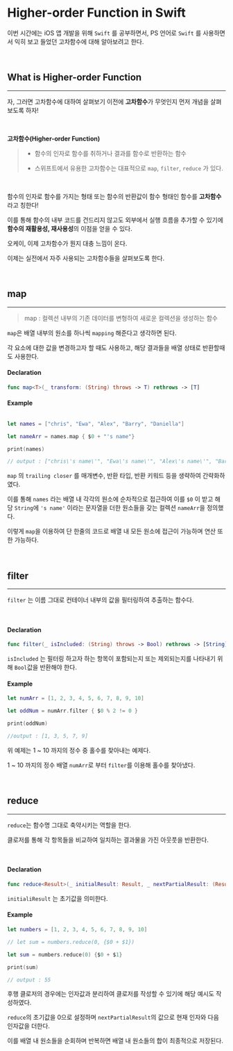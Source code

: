 # Higher-order Function in Swift

이번 시간에는 iOS 앱 개발을 위해 `Swift` 를 공부하면서, PS 언어로 `Swift` 를 사용하면서 익히 보고 들었던 고차함수에 대해 알아보려고 한다.

<br>

## What is Higher-order Function
---

자, 그러면 고차함수에 대하여 살펴보기 이전에 **고차함수**가 무엇인지 먼저 개념을 살펴보도록 하자!

<br>

**고차함수(Higher-order Function)**

> - 함수의 인자로 함수를 취하거나 결과를 함수로 반환하는 함수
> 
> - 스위프트에서 유용한 고차함수는 대표적으로 `map`, `filter`, `reduce` 가 있다.

<br>

함수의 인자로 함수를 가지는 형태 또는 함수의 반환값이 함수 형태인 함수를 **고차함수**라고 칭한다!

이를 통해 함수의 내부 코드를 건드리지 않고도 외부에서 실행 흐름을 추가할 수 있기에 **함수의 재활용성, 재사용성**의 이점을 얻을 수 있다.

오케이, 이제 고차함수가 뭔지 대충 느낌이 온다.

이제는 실전에서 자주 사용되는 고차함수들을 살펴보도록 한다.

<br>

## map
---

> map : 컬렉션 내부의 기존 데이터를 변형하여 새로운 컬렉션을 생성하는 함수

`map`은 배열 내부의 원소를 하나씩 `mapping` 해준다고 생각하면 된다.

각 요소에 대한 값을 변경하고자 할 때도 사용하고, 해당 결과들을 배열 상태로 반환할때도 사용한다.

#### Declaration

```swift
func map<T>(_ transform: (String) throws -> T) rethrows -> [T]
```

#### Example
```swift

let names = ["chris", "Ewa", "Alex", "Barry", "Daniella"]

let nameArr = names.map { $0 + "'s name"}

print(names)

// output : ["chris\'s name\'", "Ewa\'s name\'", "Alex\'s name\'", "Barry\'s name\'", "Daniella\'s name\'"]
```

`map` 의 `trailing closer` 를 매개변수, 반환 타입, 반환 키워드 등을 생략하여 간략화하였다.

이를 통해 `names` 라는 배열 내 각각의 원소에 순차적으로 접근하여 이를 `$0` 이 받고 해당 `String`에 `'s name'` 이라는 문자열을 더한 원소들을 갖는 컬렉션 `nameArr`을 정의했다.

이렇게 `map`을 이용하여 단 한줄의 코드로 배열 내 모든 원소에 접근이 가능하며 연산 또한 가능하다.


<br>

## filter
---

`filter` 는 이름 그대로 컨테이너 내부의 값을 필터링하여 추출하는 함수다.

<br>

#### Declaration
```swift
func filter(_ isIncluded: (String) throws -> Bool) rethrows -> [String]
```

`isIncluded` 는 필터링 하고자 하는 항목이 포함되는지 또는 제외되는지를 나타내기 위해 `Bool`값을 반환해야 한다.



#### Example
```swift
let numArr = [1, 2, 3, 4, 5, 6, 7, 8, 9, 10]

let oddNum = numArr.filter { $0 % 2 != 0 }

print(oddNum)

//output : [1, 3, 5, 7, 9]

```

위 예제는 1 ~ 10 까지의 정수 중 홀수를 찾아내는 예제다.

1 ~ 10 까지의 정수 배열 `numArr`로 부터 `filter`를 이용해 홀수를 찾아냈다.

<br>

## reduce
---

`reduce`는 함수명 그대로 축약시키는 역할을 한다.

클로저를 통해 각 항목들을 비교하여 일치하는 결과물을 가진 아웃풋을 반환한다.

<br>

#### Declaration
```swift
func reduce<Result>(_ initialResult: Result, _ nextPartialResult: (Result, Int) throws -> Result) rethrows -> Result
```

`initialiResult` 는 초기값을 의미한다.


#### Example
```swift
let numbers = [1, 2, 3, 4, 5, 6, 7, 8, 9, 10]

// let sum = numbers.reduce(0, {$0 + $1})

let sum = numbers.reduce(0) {$0 + $1}

print(sum)

// output : 55
```

후행 클로저의 경우에는 인자값과 분리하여 클로저를 작성할 수 있기에 해당 예시도 작성하였다.

`reduce`의 초기값을 0으로 설정하며 `nextPartialResult`의 값으로 현재 인자와 다음 인자값을 더한다. 

이를 배열 내 원소들을 순회하며 반복하면 배열 내 원소들의 합이 최종적으로 저장된다.




